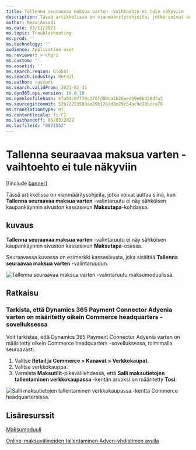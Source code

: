 ```yaml
---
title: Tallenna seuraavaa maksua varten -vaihtoehto ei tule näkyviin
description: Tässä artikkelissa on vianmääritysohjeita, jotka voivat auttaa siinä, kun Tallenna seuraavaa maksua varten -valintaruutu ei näy sähköisen kaupankäynnin sivuston kassasivun Maksutapa-kohdassa.
author: Reza-Assadi
ms.date: 03/11/2021
ms.topic: Troubleshooting
ms.prod: ''
ms.technology: ''
audience: Application user
ms.reviewer: v-chgri
ms.custom: ''
ms.assetid: ''
ms.search.region: Global
ms.search.industry: Retail
ms.author: rassadi
ms.search.validFrom: 2021-01-31
ms.dyn365.ops.version: 10.0.18
ms.openlocfilehash: efa04c87f78c376fd00da1b26aedb9e8b428dfa5
ms.sourcegitcommit: 52b7225350daa29b1263d8e29c54ac9e20bcca70
ms.translationtype: HT
ms.contentlocale: fi-FI
ms.lasthandoff: 06/03/2022
ms.locfileid: "8871552"
---
```

# <a name="save-for-my-next-payment-option-doesnt-appear"></a>Tallenna seuraavaa maksua varten -vaihtoehto ei tule näkyviin

[!include [banner](../../includes/banner.md)]

Tässä artikkelissa on vianmääritysohjeita, jotka voivat auttaa siinä, kun **Tallenna seuraavaa maksua varten** -valintaruutu ei näy sähköisen kaupankäynnin sivuston kassasivun **Maksutapa**-kohdassa.

## <a name="description"></a>kuvaus

**Tallenna seuraavaa maksua varten** -valintaruutu ei näy sähköisen kaupankäynnin sivuston kassasivun **Maksutapa**-osassa.

Seuraavassa kuvassa on esimerkki kassasivusta, joka sisältää **Tallenna seuraavaa maksua varten** -valintaruudun.

![Tallenna seuraavaa maksua varten -valintaruutu maksumoduulissa.](media/payment-module-save-payment.jpg)

## <a name="resolution"></a>Ratkaisu

### <a name="verify-that-the-dynamics-365-payment-connector-for-adyen-is-correctly-configured-in-commerce-headquarters"></a>Tarkista, että Dynamics 365 Payment Connector Adyenia varten on määritetty oikein Commerce headquarters -sovelluksessa

Voit tarkistaa, että Dynamics 365 Payment Connector Adyenia varten on määritetty oikein Commerce headquarters -sovelluksessa, toimimalla seuraavasti.

1. Valitse **Retail ja Commerce \> Kanavat \> Verkkokaupat**.
1. Valitse verkkokauppa.
1. Varmista **Maksutilit**-pikavälilehdessä, että **Salli maksutietojen tallentaminen verkkokaupassa** -kentän arvoksi on määritetty **Tosi**.

![Salli maksutietojen tallentaminen verkkokaupassa -kenttä Commerce headquartersissa.](media/payment-connector-save-payment.jpg)

## <a name="additional-resources"></a>Lisäresurssit

[Maksumoduuli](../payment-module.md)

[Online-maksuvälineiden tallentaminen Adyen-yhdistimen avulla](../dev-itpro/adyen-connector-listPI.md)
